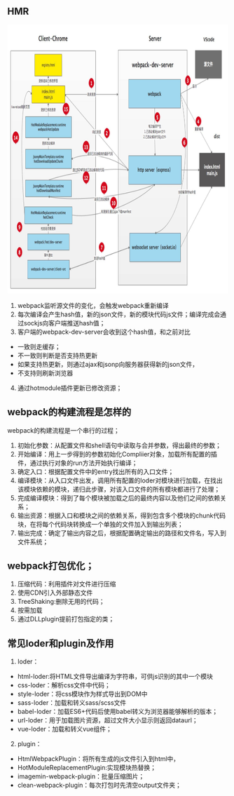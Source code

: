 ## HMR
<img src="https://github.com/BaoGuoSen/Job/blob/master/imgs/Webpack%E7%83%AD%E6%9B%B4%E6%96%B0.png" alt="图片替换文本" width="800" height="613" align="bottom" />

1. webpack监听源文件的变化，会触发webpack重新编译
2. 每次编译会产生hash值，新的json文件，新的模块代码js文件；编译完成会通过sockjs向客户端推送hash值；
3. 客户端的webpack-dev-server会收到这个hash值，和之前对比
- 一致则走缓存；
- 不一致则判断是否支持热更新
- 如果支持热更新，则通过ajax和jsonp向服务器获得新的json文件，
- 不支持则刷新浏览器
4. 通过hotmodule插件更新已修改资源；
## webpack的构建流程是怎样的
webpack的构建流程是一个串行的过程；
1. 初始化参数：从配置文件和shell语句中读取与合并参数，得出最终的参数；
2. 开始编译：用上一步得到的参数初始化Compliier对象，加载所有配置的插件，通过执行对象的run方法开始执行编译；
3. 确定入口：根据配置文件中的entry找出所有的入口文件；
4. 编译模块：从入口文件出发，调用所有配置的loder对模块进行加载，在找出该模块依赖的模块，递归此步骤，对该入口文件的所有模块都进行了处理；
5. 完成编译模块：得到了每个模块被加载之后的最终内容以及他们之间的依赖关系；
6. 输出资源：根据入口和模块之间的依赖关系，得到包含多个模块的chunk代码块，在将每个代码块转换成一个单独的文件加入到输出列表；
7. 输出完成：确定了输出内容之后，根据配置确定输出的路径和文件名，写入到文件系统；
## webpack打包优化；
1. 压缩代码：利用插件对文件进行压缩
2. 使用CDN引入外部静态文件
3. TreeShaking:删除无用的代码；
4. 按需加载
5. 通过DLLplugin提前打包指定的类；

## 常见loder和plugin及作用
1. loder：
- html-loder:将HTML文件导出编译为字符串，可供js识别的其中一个模块
- css-loder：解析css文件中代码；
- style-loder：将css模块作为样式导出到DOM中
- sass-loder：加载和转义sass/scss文件
- babel-loder：加载ES6+代码后使用babel转义为浏览器能够解析的版本；
- url-loder：用于加载图片资源，超过文件大小显示则返回dataurl；
- vue-loder：加载和转义vue组件；
2. plugin：
- HtmlWebpackPlugin：将所有生成的js文件引入到html中，
- HotModuleReplacementPlugin:实现模块热替换；
- imagemin-webpack-plugin：批量压缩图片；
- clean-webpack-plugin：每次打包时先清空output文件夹；
